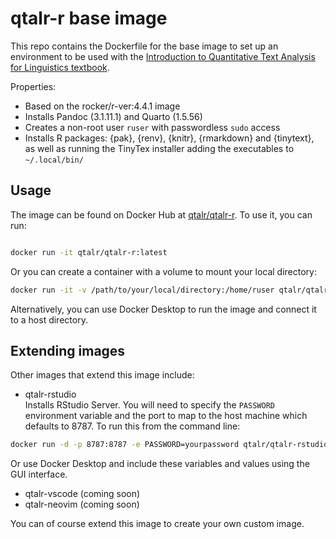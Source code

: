 # qtalr-r base image

This repo contains the Dockerfile for the base image to set up an environment to be used with the [Introduction to Quantitative Text Analysis for Linguistics textbook](https://qtalr.com).

Properties:

- Based on the rocker/r-ver:4.4.1 image
- Installs Pandoc (3.1.11.1) and Quarto (1.5.56)
- Creates a non-root user `ruser` with passwordless `sudo` access
- Installs R packages: {pak}, {renv}, {knitr}, {rmarkdown} and {tinytext}, as well as running the TinyTex installer adding the executables to `~/.local/bin/`

## Usage

The image can be found on Docker Hub at [qtalr/qtalr-r](https://hub.docker.com/r/qtalr/qtalr-r). To use it, you can run:

```bash

docker run -it qtalr/qtalr-r:latest

```

Or you can create a container with a volume to mount your local directory:

```bash
docker run -it -v /path/to/your/local/directory:/home/ruser qtalr/qtalr-r:latest
```

Alternatively, you can use Docker Desktop to run the image and connect it to a host directory.

## Extending images

Other images that extend this image include:

- qtalr-rstudio\
  Installs RStudio Server. You will need to specify the `PASSWORD` environment variable and the port to map to the host machine which defaults to 8787. To run this from the command line:

```bash
docker run -d -p 8787:8787 -e PASSWORD=yourpassword qtalr/qtalr-rstudio:latest
```

Or use Docker Desktop and include these variables and values using the GUI interface.

- qtalr-vscode (coming soon)
- qtalr-neovim (coming soon)

You can of course extend this image to create your own custom image.
